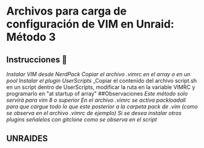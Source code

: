 # Archivos para carga de configuración de VIM en Unraid: Método 3
## Instrucciones 🚀
_Instalar VIM desde NerdPack_
_Copiar el archivo .vimrc en el array o en un pool_
_Instalar el plugin UserScripts_
_Copiar el contenido del archivo script.sh en un script dentro de UserScripts, modificar la ruta en la variable VIMRC y programarlo en "at startup of array"
##Observaciones
_Este método solo servirá para vim 8 o superior_
_En el archivo .vimrc se activa packloadall para que cargue todo lo que este posterior a la carpeta pack de .vim (como se observa en el archivo .vimrc de ejemplo)_
_Si se desea instalar otros plugins señalelos con gitclone como se observa en el script_
## UNRAIDES
